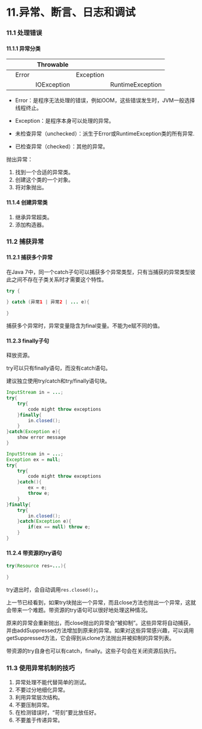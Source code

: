 # 11.异常、断言、日志和调试

### 11.1 处理错误

#### 11.1.1 异常分类

|      |       |  Throwable  |           |                  |
| ---- | :---: | :---------: | :-------: | :--------------: |
|      | Error |             | Exception |                  |
|      |       | IOException |           | RuntimeException |

- Error：是程序无法处理的错误，例如OOM，这些错误发生时，JVM一般选择线程终止。
- Exception：是程序本身可以处理的异常。

- 未检查异常（unchecked）：派生于Error或RuntimeException类的所有异常.
- 已检查异常（checked）：其他的异常。

抛出异常：

1. 找到一个合适的异常类。
2. 创建这个类的一个对象。
3. 将对象抛出。

#### 11.1.4 创建异常类

1. 继承异常超类。
2. 添加构造器。

### 11.2 捕获异常

#### 11.2.1 捕获多个异常

在Java 7中，同一个catch子句可以捕获多个异常类型，只有当捕获的异常类型彼此之间不存在子类关系时才需要这个特性。

```java
try {
    
} catch (异常1 | 异常2 | ... e){
    
}
```

捕获多个异常时，异常变量隐含为final变量。不能为e赋不同的值。

#### 11.2.3 finally子句

释放资源。

try可以只有finally语句，而没有catch语句。

建议独立使用try/catch和try/finally语句块。

```java
InputStream in = ...;
try{
    try{
        code might throw exceptions
    }finally{
        in.closed();
    }
}catch(Exception e){
    show error message
}
```

```java
InputStream in = ...;
Exception ex = null;
try{
    try{
        code might throw exceptions
    }catch(){
        ex = e;
        throw e;
    }
}finally{
    try{
        in.closed();
    }catch(Exception e){
        if(ex == null) throw e;
    }
}
```

#### 11.2.4 带资源的try语句

```java
try(Resource res=...){
    
}
```

try退出时，会自动调用`res.closed();`。

上一节已经看到，如果try块抛出一个异常，而且close方法也抛出一个异常，这就会带来一个难题。带资源的try语句可以很好地处理这种情况。

原来的异常会重新抛出，而close抛出的异常会“被抑制”。这些异常将自动捕获，并由addSuppressed方法增加到原来的异常。如果对这些异常感兴趣，可以调用getSuppressed方法，它会得到从clone方法抛出并被抑制的异常列表。

带资源的try自身也可以有catch，finally。这些子句会在关闭资源后执行。

### 11.3 使用异常机制的技巧

1. 异常处理不能代替简单的测试。
2. 不要过分地细化异常。
3. 利用异常层次结构。
4. 不要压制异常。
5. 在检测错误时，“苛刻”要比放任好。
6. 不要羞于传递异常。
